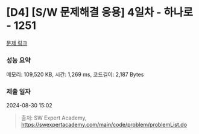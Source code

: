 # [D4] [S/W 문제해결 응용] 4일차 - 하나로 - 1251 

[문제 링크](https://swexpertacademy.com/main/code/problem/problemDetail.do?contestProbId=AV15StKqAQkCFAYD) 

### 성능 요약

메모리: 109,520 KB, 시간: 1,269 ms, 코드길이: 2,187 Bytes

### 제출 일자

2024-08-30 15:02



> 출처: SW Expert Academy, https://swexpertacademy.com/main/code/problem/problemList.do